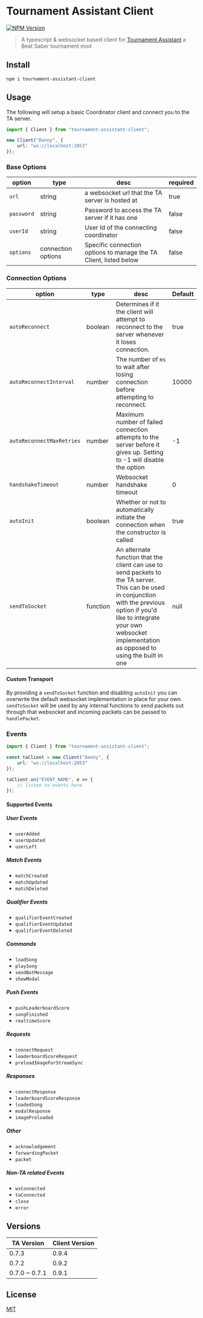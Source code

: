# Tournament Assistant Client

[![NPM Version][npm-version-image]][npm-url]

> A typescript & websocket based client for [Tournament Assistant](https://github.com/MatrikMoon/TournamentAssistant) a Beat Saber tournament mod

## Install

```console
npm i tournament-assistant-client
```

## Usage

The following will setup a basic Coordinator client and connect you to the TA server.

```ts
import { Client } from "tournament-assistant-client";

new Client("Danny", {
    url: "ws://localhost:2053"
});
```

### Base Options

| option     | type               | desc                                                              | required |
| ---------- | ------------------ | ----------------------------------------------------------------- | -------- |
| `url`      | string             | a websocket url that the TA server is hosted at                   | true     |
| `password` | string             | Password to access the TA server if it has one                    | false    |
| `userId`   | string             | User Id of the connecting coordinator                             | false    |
| `options`  | connection options | Specific connection options to manage the TA Client, listed below | false    |

### Connection Options

| option                    | type     | desc                                                                                                                                                                                                                                       | Default |
| ------------------------- | -------- | ------------------------------------------------------------------------------------------------------------------------------------------------------------------------------------------------------------------------------------------ | ------- |
| `autoReconnect`           | boolean  | Determines if it the client will attempt to reconnect to the server whenever it loses connection.                                                                                                                                          | true    |
| `autoReconnectInterval`   | number   | The number of `ms` to wait after losing connection before attempting to reconnect.                                                                                                                                                         | 10000   |
| `autoReconnectMaxRetries` | number   | Maximum number of failed connection attempts to the server before it gives up. Setting to -1 will disable the option                                                                                                                       | -1      |
| `handshakeTimeout`        | number   | Websocket handshake timeout                                                                                                                                                                                                                | 0       |
| `autoInit`                | boolean  | Whether or not to automatically initiate the connection when the constructor is called                                                                                                                                                     | true    |
| `sendToSocket`            | function | An alternate function that the client can use to send packets to the TA server. This can be used in conjunction with the previous option if you'd like to integrate your own websocket implementation as opposed to using the built in one | null    |

#### Custom Transport

By providing a `sendToSocket` function and disabling `autoInit` you can overwrite the default websocket implementation in place for your own. `sendToSocket` will be used by any internal functions to send packets out through that websocket and incoming packets can be passed to `handlePacket`.

### Events

```ts
import { Client } from "tournament-assistant-client";

const taClient = new Client("Danny", {
    url: "ws://localhost:2053"
});

taClient.on("EVENT_NAME", e => {
    // listen to events here
});
```

#### Supported Events

##### User Events

-   `userAdded`
-   `userUpdated`
-   `userLeft`

##### Match Events

-   `matchCreated`
-   `matchUpdated`
-   `matchDeleted`

##### Qualifier Events

-   `qualifierEventCreated`
-   `qualifierEventUpdated`
-   `qualifierEventDeleted`

##### Commands

-   `loadSong`
-   `playSong`
-   `sendBotMessage`
-   `showModal`

##### Push Events

-   `pushLeaderboardScore`
-   `songFinished`
-   `realtimeScore`

##### Requests

-   `connectRequest`
-   `leaderboardScoreRequest`
-   `preloadImageForStreamSync`

##### Responses

-   `connectResponse`
-   `leaderboardScoreResponse`
-   `loadedSong`
-   `modalResponse`
-   `imagePreloaded`

##### Other

-   `acknowledgement`
-   `forwardingPacket`
-   `packet`

##### Non-TA related Events

-   `wsConnected`
-   `taConnected`
-   `close`
-   `error`

## Versions

| TA Version    | Client Version |
| ------------- | -------------- |
| 0.7.3         | 0.9.4          |
| 0.7.2         | 0.9.2          |
| 0.7.0 ~ 0.7.1 | 0.9.1          |

## License

[MIT](./LICENSE)

[npm-url]: https://npmjs.org/package/tournament-assistant-client
[npm-version-image]: https://badgen.net/npm/v/tournament-assistant-client
